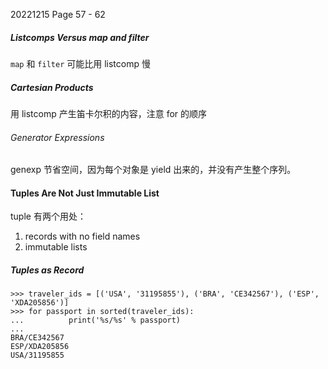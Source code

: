20221215    Page 57 - 62

##### Listcomps Versus map and filter

`map` 和 `filter` 可能比用 listcomp 慢

##### Cartesian Products

用 listcomp 产生笛卡尔积的内容，注意 for 的顺序

###### Generator Expressions

genexp 节省空间，因为每个对象是 yield 出来的，并没有产生整个序列。

#### Tuples Are Not Just Immutable List

tuple 有两个用处：
1. records with no field names
2. immutable lists

##### Tuples as Record

```
>>> traveler_ids = [('USA', '31195855'), ('BRA', 'CE342567'), ('ESP', 'XDA205856')] 
>>> for passport in sorted(traveler_ids):
...          print('%s/%s' % passport) 
...
BRA/CE342567 
ESP/XDA205856 
USA/31195855
```
